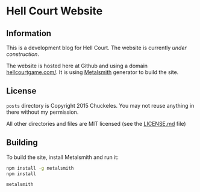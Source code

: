 # Hell Court Website

## Information

This is a development blog for Hell Court. The website is currently *under construction*.

The website is hosted here at Github and using a domain [hellcourtgame.com/](http://hellcourtgame.com/). It is using [Metalsmith](http://www.metalsmith.io/) generator to build the site.

## License

`posts` directory is Copyright 2015 Chuckeles. You may not reuse anything in there without my permission.

All other directories and files are MIT licensed (see the [LICENSE.md](https://github.com/chuckeles/hellcourtgame.com/blob/master/LICENSE.md) file)

## Building

To build the site, install Metalsmith and run it:
```sh
npm install -g metalsmith
npm install

metalsmith
```
